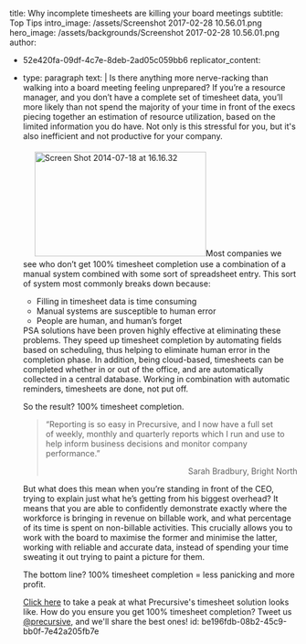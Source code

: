 title: Why incomplete timesheets are killing your board meetings
subtitle: Top Tips
intro_image: /assets/Screenshot 2017-02-28 10.56.01.png
hero_image: /assets/backgrounds/Screenshot 2017-02-28 10.56.01.png
author:
  - 52e420fa-09df-4c7e-8deb-2ad05c059bb6
replicator_content:
  - 
    type: paragraph
    text: |
      Is there anything more nerve-racking than walking into a board meeting feeling unprepared? If you’re a resource manager, and you don’t have a complete set of timesheet data, you’ll more likely than not spend the majority of your time in front of the execs piecing together an estimation of resource utilization, based on the limited information you do have. Not only is this stressful for you, but it's also inefficient and not productive for your company.
      
      <a href="https://www.precursive.com/assets/media/Screen-Shot-2014-07-18-at-16.16.32.png"><img class="alignright wp-image-1569 size-medium" style="margin: 5px 0px 5px 20px;" src="https://www.precursive.com/assets/media/Screen-Shot-2014-07-18-at-16.16.32-300x183.png" alt="Screen Shot 2014-07-18 at 16.16.32" width="300" height="183" /></a>Most companies we see who don’t get 100% timesheet completion use a combination of a manual system combined with some sort of spreadsheet entry. This sort of system most commonly breaks down because:
      <ul>
      <li>Filling in timesheet data is time consuming</li>
      <li>Manual systems are susceptible to human error</li>
      <li>People are human, and human’s forget</li>
      </ul>
      PSA solutions have been proven highly effective at eliminating these problems. They speed up timesheet completion by automating fields based on scheduling, thus helping to eliminate human error in the completion phase. In addition, being cloud-based, timesheets can be completed whether in or out of the office, and are automatically collected in a central database. Working in combination with automatic reminders, timesheets are done, not put off.
      
      So the result? 100% timesheet completion.
      <blockquote>
      <p class="p1">“Reporting is so easy in Precursive, and I now have a full set of weekly, monthly and quarterly reports which I run and use to help inform business decisions and monitor company performance.”</p>
      <p class="p1" style="text-align: right;">Sarah Bradbury, Bright North</p>
      </blockquote>
      But what does this mean when you’re standing in front of the CEO, trying to explain just what he’s getting from his biggest overhead? It means that you are able to confidently demonstrate exactly where the workforce is bringing in revenue on billable work, and what percentage of its time is spent on non-billable activities. This crucially allows you to work with the board to maximise the former and minimise the latter, working with reliable and accurate data, instead of spending your time sweating it out trying to paint a picture for them.
      
      The bottom line? 100% timesheet completion = less panicking and more profit.
      
      <a title="Timesheets" href="http://www.precursive.co.uk/resource-management-software/timesheets-approvals/#.U8k2-o1dWH0" target="_blank">Click here</a> to take a peak at what Precursive's timesheet solution looks like. How do you ensure you get 100% timesheet completion? Tweet us <a title="Twitter" href="http://twitter.com/precursive" target="_blank">@precursive</a>, and we'll share the best ones!
id: be196fdb-08b2-45c9-bb0f-7e42a205fb7e
